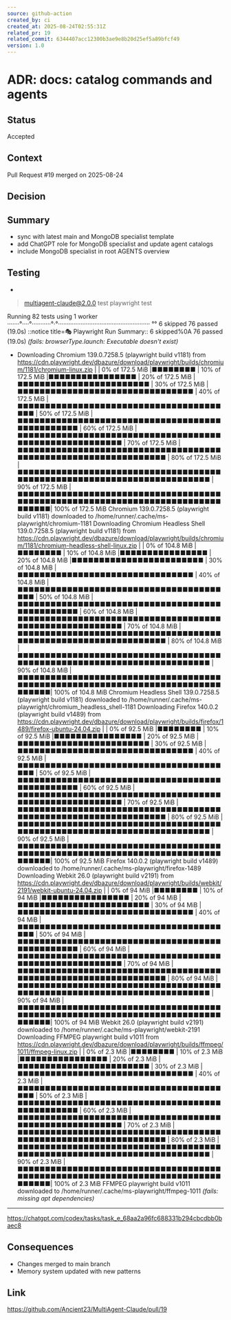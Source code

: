 ```yaml
---
source: github-action
created_by: ci
created_at: 2025-08-24T02:55:31Z
related_pr: 19
related_commit: 6344407acc12300b3ae9e8b20d25ef5a89bfcf49
version: 1.0
---
```


# ADR: docs: catalog commands and agents

## Status
Accepted

## Context
Pull Request #19 merged on 2025-08-24

## Decision
## Summary
- sync with latest main and MongoDB specialist template
- add ChatGPT role for MongoDB specialist and update agent catalogs
- include MongoDB specialist in root AGENTS overview

## Testing
- 
> multiagent-claude@2.0.0 test
> playwright test


Running 82 tests using 1 worker
·······°····°···········°·°·····················································
°°
  6 skipped
  76 passed (19.0s)
::notice title=🎭 Playwright Run Summary::  6 skipped%0A  76 passed (19.0s) *(fails: browserType.launch: Executable doesn't exist)*
- Downloading Chromium 139.0.7258.5 (playwright build v1181) from https://cdn.playwright.dev/dbazure/download/playwright/builds/chromium/1181/chromium-linux.zip
|                                                                                |   0% of 172.5 MiB
|■■■■■■■■                                                                        |  10% of 172.5 MiB
|■■■■■■■■■■■■■■■■                                                                |  20% of 172.5 MiB
|■■■■■■■■■■■■■■■■■■■■■■■■                                                        |  30% of 172.5 MiB
|■■■■■■■■■■■■■■■■■■■■■■■■■■■■■■■■                                                |  40% of 172.5 MiB
|■■■■■■■■■■■■■■■■■■■■■■■■■■■■■■■■■■■■■■■■                                        |  50% of 172.5 MiB
|■■■■■■■■■■■■■■■■■■■■■■■■■■■■■■■■■■■■■■■■■■■■■■■■                                |  60% of 172.5 MiB
|■■■■■■■■■■■■■■■■■■■■■■■■■■■■■■■■■■■■■■■■■■■■■■■■■■■■■■■■                        |  70% of 172.5 MiB
|■■■■■■■■■■■■■■■■■■■■■■■■■■■■■■■■■■■■■■■■■■■■■■■■■■■■■■■■■■■■■■■■                |  80% of 172.5 MiB
|■■■■■■■■■■■■■■■■■■■■■■■■■■■■■■■■■■■■■■■■■■■■■■■■■■■■■■■■■■■■■■■■■■■■■■■■        |  90% of 172.5 MiB
|■■■■■■■■■■■■■■■■■■■■■■■■■■■■■■■■■■■■■■■■■■■■■■■■■■■■■■■■■■■■■■■■■■■■■■■■■■■■■■■■| 100% of 172.5 MiB
Chromium 139.0.7258.5 (playwright build v1181) downloaded to /home/runner/.cache/ms-playwright/chromium-1181
Downloading Chromium Headless Shell 139.0.7258.5 (playwright build v1181) from https://cdn.playwright.dev/dbazure/download/playwright/builds/chromium/1181/chromium-headless-shell-linux.zip
|                                                                                |   0% of 104.8 MiB
|■■■■■■■■                                                                        |  10% of 104.8 MiB
|■■■■■■■■■■■■■■■■                                                                |  20% of 104.8 MiB
|■■■■■■■■■■■■■■■■■■■■■■■■                                                        |  30% of 104.8 MiB
|■■■■■■■■■■■■■■■■■■■■■■■■■■■■■■■■                                                |  40% of 104.8 MiB
|■■■■■■■■■■■■■■■■■■■■■■■■■■■■■■■■■■■■■■■■                                        |  50% of 104.8 MiB
|■■■■■■■■■■■■■■■■■■■■■■■■■■■■■■■■■■■■■■■■■■■■■■■■                                |  60% of 104.8 MiB
|■■■■■■■■■■■■■■■■■■■■■■■■■■■■■■■■■■■■■■■■■■■■■■■■■■■■■■■■                        |  70% of 104.8 MiB
|■■■■■■■■■■■■■■■■■■■■■■■■■■■■■■■■■■■■■■■■■■■■■■■■■■■■■■■■■■■■■■■■                |  80% of 104.8 MiB
|■■■■■■■■■■■■■■■■■■■■■■■■■■■■■■■■■■■■■■■■■■■■■■■■■■■■■■■■■■■■■■■■■■■■■■■■        |  90% of 104.8 MiB
|■■■■■■■■■■■■■■■■■■■■■■■■■■■■■■■■■■■■■■■■■■■■■■■■■■■■■■■■■■■■■■■■■■■■■■■■■■■■■■■■| 100% of 104.8 MiB
Chromium Headless Shell 139.0.7258.5 (playwright build v1181) downloaded to /home/runner/.cache/ms-playwright/chromium_headless_shell-1181
Downloading Firefox 140.0.2 (playwright build v1489) from https://cdn.playwright.dev/dbazure/download/playwright/builds/firefox/1489/firefox-ubuntu-24.04.zip
|                                                                                |   0% of 92.5 MiB
|■■■■■■■■                                                                        |  10% of 92.5 MiB
|■■■■■■■■■■■■■■■■                                                                |  20% of 92.5 MiB
|■■■■■■■■■■■■■■■■■■■■■■■■                                                        |  30% of 92.5 MiB
|■■■■■■■■■■■■■■■■■■■■■■■■■■■■■■■■                                                |  40% of 92.5 MiB
|■■■■■■■■■■■■■■■■■■■■■■■■■■■■■■■■■■■■■■■■                                        |  50% of 92.5 MiB
|■■■■■■■■■■■■■■■■■■■■■■■■■■■■■■■■■■■■■■■■■■■■■■■■                                |  60% of 92.5 MiB
|■■■■■■■■■■■■■■■■■■■■■■■■■■■■■■■■■■■■■■■■■■■■■■■■■■■■■■■■                        |  70% of 92.5 MiB
|■■■■■■■■■■■■■■■■■■■■■■■■■■■■■■■■■■■■■■■■■■■■■■■■■■■■■■■■■■■■■■■■                |  80% of 92.5 MiB
|■■■■■■■■■■■■■■■■■■■■■■■■■■■■■■■■■■■■■■■■■■■■■■■■■■■■■■■■■■■■■■■■■■■■■■■■        |  90% of 92.5 MiB
|■■■■■■■■■■■■■■■■■■■■■■■■■■■■■■■■■■■■■■■■■■■■■■■■■■■■■■■■■■■■■■■■■■■■■■■■■■■■■■■■| 100% of 92.5 MiB
Firefox 140.0.2 (playwright build v1489) downloaded to /home/runner/.cache/ms-playwright/firefox-1489
Downloading Webkit 26.0 (playwright build v2191) from https://cdn.playwright.dev/dbazure/download/playwright/builds/webkit/2191/webkit-ubuntu-24.04.zip
|                                                                                |   0% of 94 MiB
|■■■■■■■■                                                                        |  10% of 94 MiB
|■■■■■■■■■■■■■■■■                                                                |  20% of 94 MiB
|■■■■■■■■■■■■■■■■■■■■■■■■                                                        |  30% of 94 MiB
|■■■■■■■■■■■■■■■■■■■■■■■■■■■■■■■■                                                |  40% of 94 MiB
|■■■■■■■■■■■■■■■■■■■■■■■■■■■■■■■■■■■■■■■■                                        |  50% of 94 MiB
|■■■■■■■■■■■■■■■■■■■■■■■■■■■■■■■■■■■■■■■■■■■■■■■■                                |  60% of 94 MiB
|■■■■■■■■■■■■■■■■■■■■■■■■■■■■■■■■■■■■■■■■■■■■■■■■■■■■■■■■                        |  70% of 94 MiB
|■■■■■■■■■■■■■■■■■■■■■■■■■■■■■■■■■■■■■■■■■■■■■■■■■■■■■■■■■■■■■■■■                |  80% of 94 MiB
|■■■■■■■■■■■■■■■■■■■■■■■■■■■■■■■■■■■■■■■■■■■■■■■■■■■■■■■■■■■■■■■■■■■■■■■■        |  90% of 94 MiB
|■■■■■■■■■■■■■■■■■■■■■■■■■■■■■■■■■■■■■■■■■■■■■■■■■■■■■■■■■■■■■■■■■■■■■■■■■■■■■■■■| 100% of 94 MiB
Webkit 26.0 (playwright build v2191) downloaded to /home/runner/.cache/ms-playwright/webkit-2191
Downloading FFMPEG playwright build v1011 from https://cdn.playwright.dev/dbazure/download/playwright/builds/ffmpeg/1011/ffmpeg-linux.zip
|                                                                                |   0% of 2.3 MiB
|■■■■■■■■                                                                        |  10% of 2.3 MiB
|■■■■■■■■■■■■■■■■                                                                |  20% of 2.3 MiB
|■■■■■■■■■■■■■■■■■■■■■■■■                                                        |  30% of 2.3 MiB
|■■■■■■■■■■■■■■■■■■■■■■■■■■■■■■■■                                                |  40% of 2.3 MiB
|■■■■■■■■■■■■■■■■■■■■■■■■■■■■■■■■■■■■■■■■                                        |  50% of 2.3 MiB
|■■■■■■■■■■■■■■■■■■■■■■■■■■■■■■■■■■■■■■■■■■■■■■■■                                |  60% of 2.3 MiB
|■■■■■■■■■■■■■■■■■■■■■■■■■■■■■■■■■■■■■■■■■■■■■■■■■■■■■■■■                        |  70% of 2.3 MiB
|■■■■■■■■■■■■■■■■■■■■■■■■■■■■■■■■■■■■■■■■■■■■■■■■■■■■■■■■■■■■■■■■                |  80% of 2.3 MiB
|■■■■■■■■■■■■■■■■■■■■■■■■■■■■■■■■■■■■■■■■■■■■■■■■■■■■■■■■■■■■■■■■■■■■■■■■        |  90% of 2.3 MiB
|■■■■■■■■■■■■■■■■■■■■■■■■■■■■■■■■■■■■■■■■■■■■■■■■■■■■■■■■■■■■■■■■■■■■■■■■■■■■■■■■| 100% of 2.3 MiB
FFMPEG playwright build v1011 downloaded to /home/runner/.cache/ms-playwright/ffmpeg-1011 *(fails: missing apt dependencies)*

------
https://chatgpt.com/codex/tasks/task_e_68aa2a96fc688331b294cbcdbb0baec8

## Consequences
- Changes merged to main branch
- Memory system updated with new patterns

## Link
https://github.com/Ancient23/MultiAgent-Claude/pull/19
